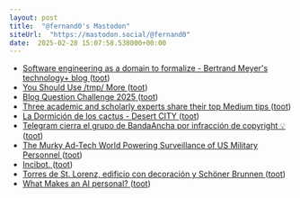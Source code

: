 ```yaml
---
layout: post
title:  "@fernand0's Mastodon"
siteUrl:  "https://mastodon.social/@fernand0"
date:  2025-02-28 15:07:58.538000+00:00
---
```

*  [Software engineering as a domain to formalize - Bertrand Meyer's technology+ blog ](https://bertrandmeyer.com/2025/02/13/software-engineering-as-a-domain-to-formalize) ([toot](https://mastodon.social/@fernand0/114082137934127189))
*  [You Should Use /tmp/ More ](https://atthis.link/blog/2025/58671.htm) ([toot](https://mastodon.social/@fernand0/114081206223466225))
*  [Blog Question Challenge 2025 ](https://atthis.link/blog/2025/36390.htm) ([toot](https://mastodon.social/@fernand0/114081024229135097))
*  [Three academic and scholarly experts share their top Medium tips ](https://blog.medium.com/three-academic-and-scholarly-experts-share-their-top-medium-tips-d3d028e60af) ([toot](https://mastodon.social/@fernand0/114080816791404264))
*  [La Dormición de los cactus - Desert CITY ](https://desert-city.es/la-dormicion-de-los-cactus) ([toot](https://mastodon.social/@fernand0/114080368180219122))
*  [Telegram cierra el grupo de BandaAncha por infracción de copyright 💡 ](https://bandaancha.eu/foros/telegram-carga-grupo-bandaancha-eu-175590) ([toot](https://mastodon.social/@fernand0/114079181706910250))
*  [The Murky Ad-Tech World Powering Surveillance of US Military Personnel ](https://www.wired.com/story/rtb-location-data-us-military) ([toot](https://mastodon.social/@fernand0/114077227305817491))
*  [Incibot. ](https://avecesunafoto.wordpress.com/2025/02/27/incibot) ([toot](https://mastodon.social/@fernand0/114077070076721331))
*  [Torres de St. Lorenz, edificio con decoración y Schöner Brunnen ](https://www.flickr.com/photos/fernand0/54331193400) ([toot](https://mastodon.social/@fernand0/114076981846051924))
*  [What Makes an AI personal? ](https://doc.searls.com/2025/02/06/what-makes-an-ai-personal) ([toot](https://mastodon.social/@fernand0/114076976826009702))
